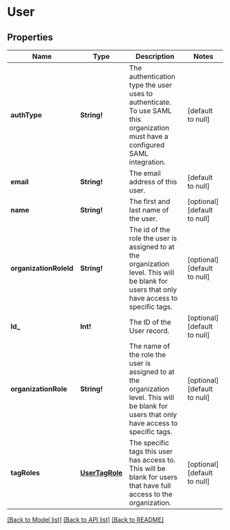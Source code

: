 # User

## Properties
Name | Type | Description | Notes
------------ | ------------- | ------------- | -------------
**authType** | **String!** | The authentication type the user uses to authenticate. To use SAML this organization must have a configured SAML integration. | [default to null]
**email** | **String!** | The email address of this user. | [default to null]
**name** | **String!** | The first and last name of the user. | [optional] [default to null]
**organizationRoleId** | **String!** | The id of the role the user is assigned to at the organization level. This will be blank for users that only have access to specific tags. | [optional] [default to null]
**Id_** | **Int!** | The ID of the User record. | [optional] [default to null]
**organizationRole** | **String!** | The name of the role the user is assigned to at the organization level. This will be blank for users that only have access to specific tags. | [optional] [default to null]
**tagRoles** | [**UserTagRole**](UserTagRole.md) | The specific tags this user has access to. This will be blank for users that have full access to the organization. | [optional] [default to null]

[[Back to Model list]](../README.md#documentation-for-models) [[Back to API list]](../README.md#documentation-for-api-endpoints) [[Back to README]](../README.md)


